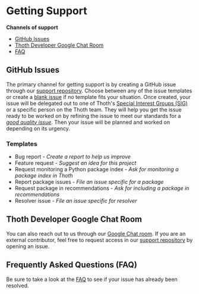 # Getting Support

**Channels of support**

- [GitHub Issues](https://github.com/thoth-station/support/issues/new/choose)
- [Thoth Developer Google Chat Room](https://chat.google.com/room/AAAAVjnVXFk)
- [FAQ](https://thoth-station.ninja/help/support/faq/overview.mdx)

## GitHub Issues

The primary channel for getting support is by creating a GitHub issue through our [support repository](https://github.com/thoth-station/support/issues/new/choose).
Choose between any of the issue templates or create a [blank issue](https://github.com/thoth-station/support/issues/new) if no template fits your situation.
Once created, your issue will be delegated out to one of Thoth's [Special Interest Groups (SIG)](https://thoth-station.ninja/help/community/core/community/governance.md)
or a specific person on the Thoth team. They will help you get the issue ready to be worked on by refining the issue to
meet our standards for a [_good quality issue_](https://thoth-station.ninja/help/community#quality).
Then your issue will be planned and worked on depending on its urgency.

### Templates

- Bug report - _Create a report to help us improve_
- Feature request - _Suggest an idea for this project_
- Request monitoring a Python package index - _Ask for monitoring a package index in Thoth_
- Report package issues - _File an issue specific for a package_
- Request package in recommendations - _Ask for including a package in recommendations_
- Resolver issue - _File an issue specific for resolver_

## Thoth Developer Google Chat Room

You can also reach out to us through our [Google Chat room](https://chat.google.com/room/AAAAVjnVXFk). If you are an external contributor, feel free to
request access in our [support repository](https://github.com/thoth-station/support) by opening an issue.

## Frequently Asked Questions (FAQ)

Be sure to take a look at the [FAQ](https://thoth-station.ninja/help/support/faq/overview.mdx) to see if your issue has already been resolved.
